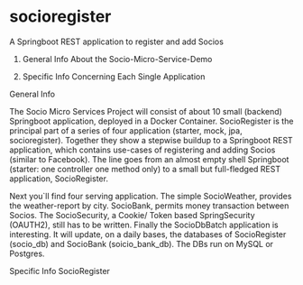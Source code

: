 # socioregister
A Springboot REST application to register and add Socios

1) General Info About the Socio-Micro-Service-Demo

2) Specific Info Concerning Each Single Application



General Info

The Socio Micro Services Project will consist of about 10 small (backend) Springboot application, deployed in a Docker Container. SocioRegister is the principal part of a series of four application (starter, mock, jpa, socioregister). Together they show a stepwise buildup to a Springboot REST application, which contains use-cases of registering and adding Socios (similar to Facebook). The line goes from an almost empty shell Springboot (starter: one controller one method only) to a small but full-fledged REST application, SocioRegister.

Next you`ll find four serving application. The simple SocioWeather, provides the weather-report by city. SocioBank, permits money transaction between Socios. The SocioSecurity, a Cookie/ Token based SpringSecurity (OAUTH2), still has to be written. Finally the SocioDbBatch application is interesting. It will update, on a daily bases, the databases of SocioRegister (socio_db) and SocioBank (soicio_bank_db). The DBs run on MySQL or Postgres.

Specific Info SocioRegister
